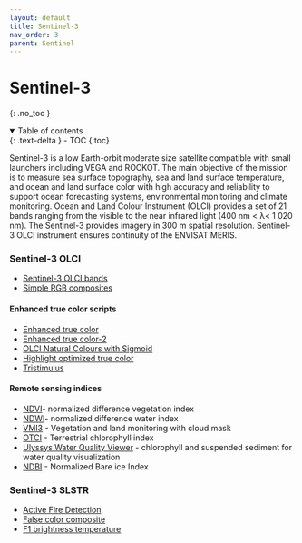 ```yaml
---
layout: default
title: Sentinel-3
nav_order: 3
parent: Sentinel
---
```


# Sentinel-3
{: .no_toc }

<details open markdown="block">
  <summary>
    Table of contents
  </summary>
  {: .text-delta }
- TOC
{:toc}
</details>

Sentinel-3 is a low Earth-orbit moderate size satellite compatible with small launchers including VEGA and ROCKOT. The main objective of the mission is to measure sea surface topography, sea and land surface temperature, and ocean and land surface color with high accuracy and reliability to support ocean forecasting systems, environmental monitoring and climate monitoring. Ocean and Land Colour Instrument (OLCI) provides a set of 21 bands ranging from the visible to the near infrared light (400 nm < λ< 1 020 nm). The Sentinel-3 provides imagery in 300 m spatial resolution. Sentinel-3 OLCI instrument ensures continuity of the ENVISAT MERIS.

### Sentinel-3 OLCI

 - [Sentinel-3 OLCI bands](/sentinel-3/bands)
 - [Simple RGB composites](/sentinel-3/composites)

#### Enhanced true color scripts

 - [Enhanced true color](/sentinel-3/enhanced_true_color)
 - [Enhanced true color-2](/sentinel-3/enhanced_true_color-2)
 - [OLCI Natural Colours with Sigmoid](/sentinel-3/natural_colors_sigmoid)
 - [Highlight optimized true color](/sentinel-3/true_color_highlight_optimized)
 - [Tristimulus](/sentinel-3/tristimulus)

#### Remote sensing indices
 - [NDVI](/sentinel-3/ndvi)- normalized difference vegetation index 
 - [NDWI](/sentinel-3/ndwi)- normalized difference water index
 - [VMI3](/sentinel-3/vegetation_monitoring_masks) - Vegetation and land monitoring with cloud mask
 - [OTCI](/sentinel-3/otci) - Terrestrial chlorophyll index
 - [Ulyssys Water Quality Viewer](/sentinel-2/ulyssys_water_quality_viewer) - chlorophyll and suspended sediment for water quality visualization
 - [NDBI](/sentinel-3/ndbi) - Normalized Bare ice Index

### Sentinel-3 SLSTR

- [Active Fire Detection](/slstr/active_fire_points_detection)
- [False color composite](/slstr/false-color-321)
- [F1 brightness temperature](/slstr/f1-brightness-temperature)
